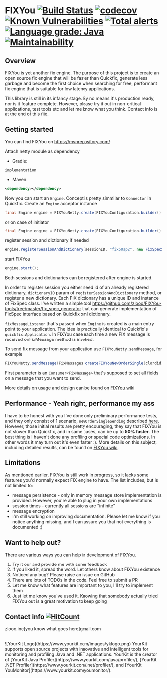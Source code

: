 # FIXYou [![Build Status](https://travis-ci.org/zlooo/FIXYou.svg?branch=master)](https://travis-ci.org/zlooo/FIXYou.svg?branch=master) [![codecov](https://codecov.io/gh/zlooo/FIXYou/branch/master/graph/badge.svg)](https://codecov.io/gh/zlooo/FIXYou) [![Known Vulnerabilities](https://snyk.io/test/github/zlooo/FIXYou/badge.svg?targetFile=build.gradle)](https://snyk.io/test/github/zlooo/FIXYou?targetFile=build.gradle) [![Total alerts](https://img.shields.io/lgtm/alerts/g/zlooo/FIXYou.svg?logo=lgtm&logoWidth=18)](https://lgtm.com/projects/g/zlooo/FIXYou/alerts/) [![Language grade: Java](https://img.shields.io/lgtm/grade/java/g/zlooo/FIXYou.svg?logo=lgtm&logoWidth=18)](https://lgtm.com/projects/g/zlooo/FIXYou/context:java) [![Maintainability](https://api.codeclimate.com/v1/badges/ccdaea954bc932498d1f/maintainability)](https://codeclimate.com/github/zlooo/FIXYou/maintainability)

## Overview
FIXYou is yet another fix engine. The purpose of this project is to create an open source fix engine that will be faster than Quickfix, generate less garbage and become the first choice when searching for free, performant fix engine that is suitable for low latency applications.

This library is still in its infancy stage. By no means it's production ready, nor is it feature complete. However, please try it out in non-critical applications, test tools etc and let me know what you think. Contact info is at the end of this file.

## Getting started
You can find FIXYou on https://mvnrepository.com/

Attach netty module as dependency
* Gradle: 

`implementation`
* Maven:
```xml
<dependency></dependency>
```
Now you can start an `Engine`. Concept is pretty simmilar to `Connector` in Quickfix. Create an `Engine` acceptor instance
```java
final Engine engine = FIXYouNetty.create(FIXYouConfiguration.builder().acceptorBindInterface(bindInterface).acceptorListenPort(port).initiator(false).build(), fixMessageListener);
```
or on case of initiator
```java
final Engine engine = FIXYouNetty.create(FIXYouConfiguration.builder().initiator(true).build(), fixMessageListener);
```
register session and dictionary if needed
```java
engine.registerSessionAndDictionary(sessionID, "fix50sp2", new FixSpec50SP2(), new SessionConfig().setHost(host).setPort(port));//host and port are only needed if you're registering initiator
```
start FIXYou
```java
engine.start();
```
Both sessions and dictionaries can be registered after engine is started.

In order to register session you either need id of an already registered dictionary, `dictionaryID` param of `registerSessionAndDictionary` method, or register a new dictionary. Each FIX dictionary has a unique ID  and instance of FixSpec class. I've written a simple tool https://github.com/zlooo/FIXYou-tools/tree/master/fix_spec_generator that can generate implementation of FixSpec interface based on Quickfix xml dictionary.

`fixMessageListener` that's passed when `Engine` is created is a main entry point to your application. The idea is practically identical to Quickfix's `quickfix.Application`. In FIXYou case each time a new FIX message is received onFixMessage method is invoked.

To send fix message from your application use `FIXYouNetty.sendMessage`, for example
```java
FIXYouNetty.sendMessage(FixMessages.createFIXYouNewOrderSingle(clordid), fixYouSessionId, engine)
```
First parameter is an `Consumer<FixMessage>` that's supposed to set all fields on a message that you want to send.

More details on usage and design can be found on [FIXYou wiki](https://github.com/zlooo/FIXYou/wiki)

## Performance - Yeah right, performance my ass
I have to be honest with you I've done only preliminary performance tests, and they only consist of 1 scenario, `newOrderSingleSending` described [here](https://github.com/zlooo/FIXYou-tools#probe-test-scenarios). However, those initial results are pretty encouraging, they say that FIXYou is not slower than Quickfix, and in same cases, can be up to **50% faster**. The best thing is I haven't done any profiling or special code optimizations. In other words it may turn out it's even faster :). More details on this subject, including detailed results, can be found on [FIXYou wiki](https://github.com/zlooo/FIXYou/wiki/Performance-Tests).

## Limitations
As mentioned earlier, FIXYou is still work in progress, so it lacks some features you'd normally expect FIX engine to have. The list includes, but is not limited to:
* message persistence - only in memory message store implementation is provided. However, you're able to plug in your own implementations
* session times - currently all sessions are "infinite"
* message encryption
* I'm still working on improving documentation. Please let me know if you notice anything missing, and I can assure you that not everything is documented ;)

## Want to help out?
There are various ways you can help in development of FIXYou.
1. Try it our and provide me with some feedback
2. If you liked it, spread the word. Let others know about FIXYou existence
3. Noticed any bug? Please raise an issue on GitHub
4. There are lots of TODOs in the code. Feel free to submit a PR
5. Let me know what features are important to you, I'll try to implement them
6. Just let me know you've used it. Knowing that somebody actually tried FIXYou out is a great motivation to keep going

## Contact info [![HitCount](http://hits.dwyl.com/zlooo/FIXYou.svg)](http://hits.dwyl.com/zlooo/FIXYou)
zlooo.inc[you know what goes here]gmail.com

<br/>
![YourKit Logo](https://www.yourkit.com/images/yklogo.png)
YourKit supports open source projects with innovative and intelligent tools for monitoring and profiling Java and .NET applications.
YourKit is the creator of [YourKit Java Profiler](https://www.yourkit.com/java/profiler/), [YourKit .NET Profiler](https://www.yourkit.com/.net/profiler/), and [YourKit YouMonitor](https://www.yourkit.com/youmonitor/).
